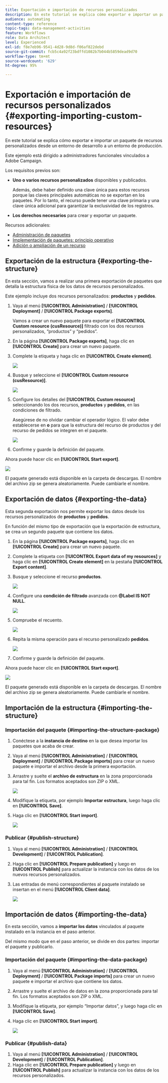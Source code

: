 ```yaml
---
title: Exportación e importación de recursos personalizados
description: En este tutorial se explica cómo exportar e importar un paquete de recursos personalizados.
audience: automating
content-type: reference
topic-tags: data-management-activities
feature: Workflows
role: Data Architect
level: Experienced
exl-id: f8e7eb96-9541-4d28-9d8d-f06af822debd
source-git-commit: fcb5c4a92f23bdffd1082b7b044b5859dead9d70
workflow-type: tm+mt
source-wordcount: '629'
ht-degree: 95%

---
```


# Exportación e importación de recursos personalizados {#exporting-importing-custom-resources}

En este tutorial se explica cómo exportar e importar un paquete de recursos personalizados desde un entorno de desarrollo a un entorno de producción.

Este ejemplo está dirigido a administradores funcionales vinculados a Adobe Campaign.

Los requisitos previos son:

* **Uno o varios recursos personalizados** disponibles y publicados.

  Además, debe haber definido una clave única para estos recursos porque las claves principales automáticas no se exportan en los paquetes. Por lo tanto, el recurso puede tener una clave primaria y una clave única adicional para garantizar la exclusividad de los registros.
* **Los derechos necesarios** para crear y exportar un paquete.

Recursos adicionales:

* [Administración de paquetes](../../automating/using/managing-packages.md)
* [Implementación de paquetes: principio operativo](../../developing/using/data-model-concepts.md)
* [Adición o ampliación de un recurso](../../developing/using/key-steps-to-add-a-resource.md)

## Exportación de la estructura {#exporting-the-structure}

En esta sección, vamos a realizar una primera exportación de paquetes que detalla la estructura física de los datos de recursos personalizados.

Este ejemplo incluye dos recursos personalizados: **productos** y **pedidos**.

1. Vaya al menú **[!UICONTROL Administration]** / **[!UICONTROL Deployment]** / **[!UICONTROL Package exports]**.

   Vamos a crear un nuevo paquete para exportar el **[!UICONTROL Custom resource (cusResource)]** filtrado con los dos recursos personalizados, “productos” y “pedidos”.

1. En la página **[!UICONTROL Package exports]**, haga clic en **[!UICONTROL Create]** para crear un nuevo paquete.
1. Complete la etiqueta y haga clic en **[!UICONTROL Create element]**.

   ![](assets/cusresources_export1.png)

1. Busque y seleccione el **[!UICONTROL Custom resource (cusResource)]**.

   ![](assets/cusresources_export2.png)

1. Configure los detalles del **[!UICONTROL Custom resource]** seleccionando los dos recursos, **productos** y **pedidos**, en las condiciones de filtrado.

   Asegúrese de no olvidar cambiar el operador lógico. El valor debe establecerse en **o** para que la estructura del recurso de productos y del recurso de pedidos se integren en el paquete.

   ![](assets/cusresources_export3.png)

1. Confirme y guarde la definición del paquete.

Ahora puede hacer clic en **[!UICONTROL Start export]**.

![](assets/cusresources_export4.png)

El paquete generado está disponible en la carpeta de descargas. El nombre del archivo zip se genera aleatoriamente. Puede cambiarle el nombre.

## Exportación de datos {#exporting-the-data}

Esta segunda exportación nos permite exportar los datos desde los recursos personalizados de **productos** y **pedidos**.

En función del mismo tipo de exportación que la exportación de estructura, se crea un segundo paquete que contiene los datos.

1. En la página **[!UICONTROL Package exports]**, haga clic en **[!UICONTROL Create]** para crear un nuevo paquete.
1. Complete la etiqueta con **[!UICONTROL Export data of my resources]** y haga clic en **[!UICONTROL Create element]** en la pestaña **[!UICONTROL Export content]**.
1. Busque y seleccione el recurso **productos**.

   ![](assets/cusresources_exportdata1.png)

1. Configure una **condición de filtrado** avanzada con **@Label IS NOT NULL**.

   ![](assets/cusresources_exportdata2.png)

1. Compruebe el recuento.

   ![](assets/cusresources_exportdata3.png)

1. Repita la misma operación para el recurso personalizado **pedidos**.

   ![](assets/cusresources_exportdata4.png)

1. Confirme y guarde la definición del paquete.

Ahora puede hacer clic en **[!UICONTROL Start export]**.

![](assets/cusresources_exportdata5.png)

El paquete generado está disponible en la carpeta de descargas. El nombre del archivo zip se genera aleatoriamente. Puede cambiarle el nombre.

## Importación de la estructura {#importing-the-structure}

### Importación del paquete {#importing-the-structure-package}

1. Conéctese a la **instancia de destino** en la que desea importar los paquetes que acaba de crear.
1. Vaya al menú **[!UICONTROL Administration]** / **[!UICONTROL Deployment]** / **[!UICONTROL Package imports]** para crear un nuevo paquete e importar el archivo desde la primera exportación.
1. Arrastre y suelte el **archivo de estructura** en la zona proporcionada para tal fin. Los formatos aceptados son ZIP o XML.

   ![](assets/cusresources_import2.png)

1. Modifique la etiqueta, por ejemplo **Importar estructura**, luego haga clic en **[!UICONTROL Save]**.
1. Haga clic en **[!UICONTROL Start import]**.

   ![](assets/cusresources_import3.png)

### Publicar {#publish-structure}

1. Vaya al menú **[!UICONTROL Administration]** / **[!UICONTROL Development]** / **[!UICONTROL Publication]**.
1. Haga clic en **[!UICONTROL Prepare publication]** y luego en **[!UICONTROL Publish]** para actualizar la instancia con los datos de los nuevos recursos personalizados.
1. Las entradas de menú correspondientes al paquete instalado se insertan en el menú **[!UICONTROL Client data]**.

   ![](assets/cusresources_import1.png)

## Importación de datos {#importing-the-data}

En esta sección, vamos a **importar los datos** vinculados al paquete instalado en la instancia en el paso anterior.

Del mismo modo que en el paso anterior, se divide en dos partes: importar el paquete y publicarlo.

### Importación del paquete {#importing-the-data-package}

1. Vaya al menú **[!UICONTROL Administration]** / **[!UICONTROL Deployment]** / **[!UICONTROL Package imports]** para crear un nuevo paquete e importar el archivo que contiene los datos.
1. Arrastre y suelte el archivo de datos en la zona proporcionada para tal fin. Los formatos aceptados son ZIP o XML.
1. Modifique la etiqueta, por ejemplo “Importar datos”, y luego haga clic en **[!UICONTROL Save]**.
1. Haga clic en **[!UICONTROL Start import]**.

   ![](assets/cusresources_importdata.png)

### Publicar {#publish-data}

1. Vaya al menú **[!UICONTROL Administration]** / **[!UICONTROL Development]** / **[!UICONTROL Publication]**.
1. Haga clic en **[!UICONTROL Prepare publication]** y luego en **[!UICONTROL Publish]** para actualizar la instancia con los datos de los recursos personalizados.
